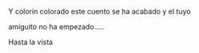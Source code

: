 Y colorin colorado este cuento se ha acabado y el tuyo 

amiguito no ha empezado.....

Hasta la vista
